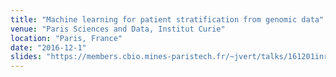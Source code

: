 ```yaml
---
title: "Machine learning for patient stratification from genomic data"
venue: "Paris Sciences and Data, Institut Curie"
location: "Paris, France"
date: "2016-12-1"
slides: "https://members.cbio.mines-paristech.fr/~jvert/talks/161201inria/inria.pdf"
---
```

